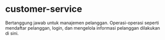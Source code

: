 # customer-service
Bertanggung jawab untuk manajemen pelanggan. 
Operasi-operasi seperti mendaftar pelanggan, login, dan mengelola informasi pelanggan dilakukan di sini.

